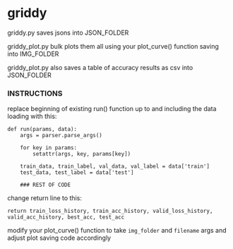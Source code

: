 # griddy

griddy.py saves jsons into JSON_FOLDER 

griddy_plot.py bulk plots them all using your plot_curve() function saving into IMG_FOLDER 

griddy_plot.py also saves a table of accuracy results as csv into JSON_FOLDER 


### INSTRUCTIONS

replace beginning of existing run() function up to and including the data loading with this:

    def run(params, data):
        args = parser.parse_args()
    
        for key in params:
            setattr(args, key, params[key])
    
        train_data, train_label, val_data, val_label = data['train']
        test_data, test_label = data['test']
    
        ### REST OF CODE

change return line to this:

    return train_loss_history, train_acc_history, valid_loss_history, valid_acc_history, best_acc, test_acc

modify your plot_curve() function to take `img_folder` and `filename` args and adjust plot saving code accordingly
